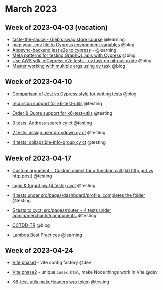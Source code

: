 # March 2023

## Week of 2023-04-03 (vacation)

- [taste-the-sauce - Gleb's swag store course](https://github.com/muratkeremozcan/taste-the-sauce) @learning
- [map your .env file to Cypress environment variables](https://www.youtube.com/watch?v=fq-VDY6VQls) @blog
- [Appsync-backend jest e2e to cypress](https://github.com/muratkeremozcan/appsyncmasterclass-backend) - @learning
- [Meta patterns for testing GraphQL apis with Cypress](https://www.youtube.com/watch?v=qPLEGJnd6E8) @blog
- [Use AWS sdk in Cypress e2e tests - cy.task on nitrous oxide](https://www.youtube.com/watch?v=krcV6p4daxM) @blog
- [Master working with multiple args using cy task](https://www.youtube.com/watch?v=OH-ptCdYPxU) @blog

## Week of 2023-04-10

- [Comparison of Jest vs Cypress style for writing tests](https://www.youtube.com/watch?v=jTgT3VGhqKw) @blog

- [recursion support for k6-test-utils](https://github.com/helloextend/k6-test-utils/pull/33) @testing

- [Order & Quote support for k6-test-utils](https://github.com/helloextend/k6-test-utils/pull/31) @testing

- [3 tests: Address search cy ct](https://github.com/helloextend/client/pull/6104) @testing

- [2 tests: assign user dropdown cy ct](https://github.com/helloextend/client/pull/6117) @testing

- [4 tests: collapsible-info-group cy ct](https://github.com/helloextend/client/pull/6131) @testing

## Week of 2023-04-17

- [Custom argument + Custom object for a function call (k6 http.put vs http.post)](https://github.com/helloextend/k6-test-utils/pull/34#pullrequestreview-1390081258) @testing
- [login & forgot pw (4 tests) cyct](https://github.com/helloextend/client/pull/6145) @testing

- [4 tests under src/pages/dashboard/profile, completes the folder](https://github.com/helloextend/client/pull/6153) @testing

- [5 tests to cyct: src/pages/router + 4 tests under admin/merchants/components.](https://github.com/helloextend/client/pull/6175) @testing

- [CCTDD-TR](https://muratkerem.gitbook.io/cctdd-tr) @blog

- [Lambda Best Practices](https://github.com/muratkeremozcan/books/blob/master/aws/Lambda-best-practices/Lambda%20best%20practices.md) @learning

## Week of 2023-04-24

- [Vite phase1](https://github.com/helloextend/client/pull/6205) - vite config factory @dev

- [Vite phase2](https://github.com/helloextend/client/pull/6225) - unique `index.html`, make Node things work in Vite @dev

- [K6-test-utils makeHeaders w/o token](https://github.com/helloextend/k6-test-utils/pull/37/files) @testing

  
